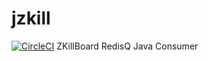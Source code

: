 # jzkill
[![CircleCI](https://circleci.com/gh/NotARealTree/jzkill.svg?style=svg)](https://circleci.com/gh/NotARealTree/jzkill)
ZKillBoard RedisQ Java Consumer
